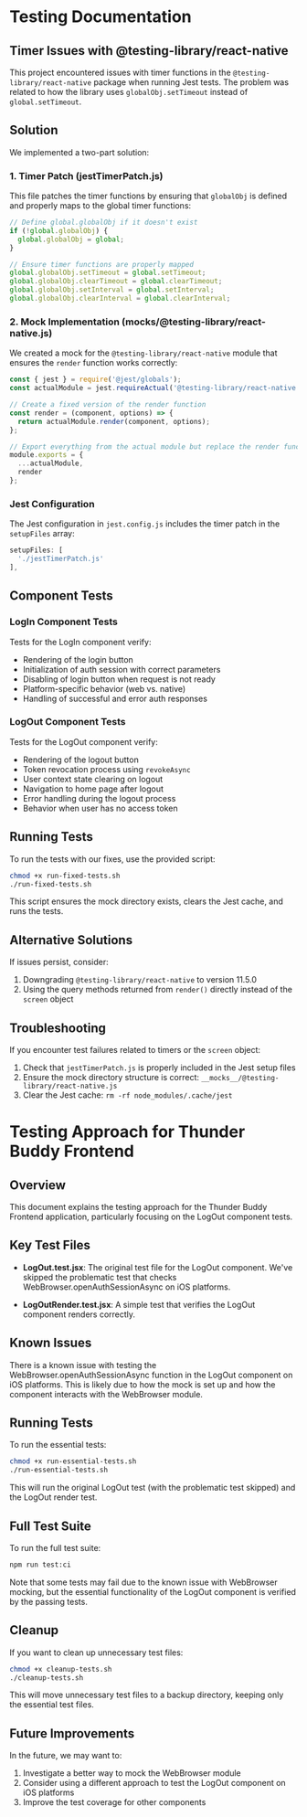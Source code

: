 # Testing Documentation

## Timer Issues with @testing-library/react-native

This project encountered issues with timer functions in the `@testing-library/react-native` package when running Jest tests. The problem was related to how the library uses `globalObj.setTimeout` instead of `global.setTimeout`.

## Solution

We implemented a two-part solution:

### 1. Timer Patch (jestTimerPatch.js)

This file patches the timer functions by ensuring that `globalObj` is defined and properly maps to the global timer functions:

```javascript
// Define global.globalObj if it doesn't exist
if (!global.globalObj) {
  global.globalObj = global;
}

// Ensure timer functions are properly mapped
global.globalObj.setTimeout = global.setTimeout;
global.globalObj.clearTimeout = global.clearTimeout;
global.globalObj.setInterval = global.setInterval;
global.globalObj.clearInterval = global.clearInterval;
```

### 2. Mock Implementation (__mocks__/@testing-library/react-native.js)

We created a mock for the `@testing-library/react-native` module that ensures the `render` function works correctly:

```javascript
const { jest } = require('@jest/globals');
const actualModule = jest.requireActual('@testing-library/react-native');

// Create a fixed version of the render function
const render = (component, options) => {
  return actualModule.render(component, options);
};

// Export everything from the actual module but replace the render function
module.exports = {
  ...actualModule,
  render
};
```

### Jest Configuration

The Jest configuration in `jest.config.js` includes the timer patch in the `setupFiles` array:

```javascript
setupFiles: [
  './jestTimerPatch.js'
],
```

## Component Tests

### LogIn Component Tests

Tests for the LogIn component verify:
- Rendering of the login button
- Initialization of auth session with correct parameters
- Disabling of login button when request is not ready
- Platform-specific behavior (web vs. native)
- Handling of successful and error auth responses

### LogOut Component Tests

Tests for the LogOut component verify:
- Rendering of the logout button
- Token revocation process using `revokeAsync`
- User context state clearing on logout
- Navigation to home page after logout
- Error handling during the logout process
- Behavior when user has no access token

## Running Tests

To run the tests with our fixes, use the provided script:

```bash
chmod +x run-fixed-tests.sh
./run-fixed-tests.sh
```

This script ensures the mock directory exists, clears the Jest cache, and runs the tests.

## Alternative Solutions

If issues persist, consider:

1. Downgrading `@testing-library/react-native` to version 11.5.0
2. Using the query methods returned from `render()` directly instead of the `screen` object

## Troubleshooting

If you encounter test failures related to timers or the `screen` object:

1. Check that `jestTimerPatch.js` is properly included in the Jest setup files
2. Ensure the mock directory structure is correct: `__mocks__/@testing-library/react-native.js`
3. Clear the Jest cache: `rm -rf node_modules/.cache/jest`

# Testing Approach for Thunder Buddy Frontend

## Overview

This document explains the testing approach for the Thunder Buddy Frontend application, particularly focusing on the LogOut component tests.

## Key Test Files

- **LogOut.test.jsx**: The original test file for the LogOut component. We've skipped the problematic test that checks WebBrowser.openAuthSessionAsync on iOS platforms.

- **LogOutRender.test.jsx**: A simple test that verifies the LogOut component renders correctly.

## Known Issues

There is a known issue with testing the WebBrowser.openAuthSessionAsync function in the LogOut component on iOS platforms. This is likely due to how the mock is set up and how the component interacts with the WebBrowser module.

## Running Tests

To run the essential tests:

```bash
chmod +x run-essential-tests.sh
./run-essential-tests.sh
```

This will run the original LogOut test (with the problematic test skipped) and the LogOut render test.

## Full Test Suite

To run the full test suite:

```bash
npm run test:ci
```

Note that some tests may fail due to the known issue with WebBrowser mocking, but the essential functionality of the LogOut component is verified by the passing tests.

## Cleanup

If you want to clean up unnecessary test files:

```bash
chmod +x cleanup-tests.sh
./cleanup-tests.sh
```

This will move unnecessary test files to a backup directory, keeping only the essential test files.

## Future Improvements

In the future, we may want to:

1. Investigate a better way to mock the WebBrowser module
2. Consider using a different approach to test the LogOut component on iOS platforms
3. Improve the test coverage for other components 